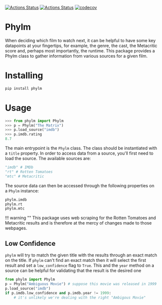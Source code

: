[![Actions Status](https://github.com/dbatten5/phylm/workflows/Tests/badge.svg)](https://github.com/dbatten5/phylm/actions)
[![Actions Status](https://github.com/dbatten5/phylm/workflows/Release/badge.svg)](https://github.com/dbatten5/phylm/actions)
[![codecov](https://codecov.io/gh/dbatten5/phylm/branch/main/graph/badge.svg?token=948J8ECAQT)](https://codecov.io/gh/dbatten5/phylm)

# Phylm

When deciding which film to watch next, it can be helpful to have some key
datapoints at your fingertips, for example, the genre, the cast, the Metacritic
score and, perhaps most importantly, the runtime. This package provides a Phylm
class to gather information from various sources for a given film.

# Installing

```bash
pip install phylm
```

# Usage

```python
>>> from phylm import Phylm
>>> p = Phylm("The Matrix")
>>> p.load_source("imdb")
>>> p.imdb.rating
8.7
```

The main entrypoint is the `Phylm` class. The class should be instantiated with
a `title` property. In order to access data from a source, you'll first need to
load the source. The available sources are:

```python
"imdb" # IMDb
"rt" # Rotten Tomatoes
"mtc" # Metacritic
```

The source data can then be accessed through the following properties on a `Phylm`
instance:

```python
phylm.imdb
phylm.rt
phylm.mtc
```

!!! warning ""
    This package uses web scraping for the Rotten Tomatoes and Metacritic
    results and is therefore at the mercy of changes made to those webpages.


## Low Confidence

`phylm` will try to match the given title with the results through an exact
match on the title. If `phylm` can't find an exact match then it will select the
first result and set a `low_confidence` flag to `True`. This and the `year`
method on a source can be helpful for validating that the result is the desired
one


```python
from phylm import Phylm
p = Phylm("Ambiguous Movie") # suppose this movie was released in 1999
p.load_source("imdb")
if p.imdb.low_confidence and p.imdb.year != 1999:
    # it's unlikely we're dealing with the right "Ambigous Movie"
```
